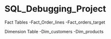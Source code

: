 # SQL_Debugging_Project

Fact Tables
 -Fact_Order_lines
 -Fact_orders_target

Dimension Table
 -Dim_customers
 -Dim_products
